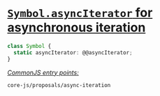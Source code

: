 # [`Symbol.asyncIterator` for asynchronous iteration](https://github.com/tc39/proposal-async-iteration)
```ts
class Symbol {
  static asyncIterator: @@asyncIterator;
}
```
[*CommonJS entry points:*](/docs/Usage.md#commonjs-api)
```
core-js/proposals/async-iteration
```
